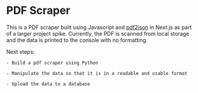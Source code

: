 # PDF Scraper

This is a PDF scraper built using Javascript and [pdf2json](https://www.npmjs.com/package/pdf2json) in Next.js as part of a larger project spike. Currently, the PDF is scanned from local storage and the data is printed to the console with no formatting.

Next steps:

    - Build a pdf scraper using Python

    - Manipulate the data so that it is in a readable and usable format

    - Upload the data to a database
